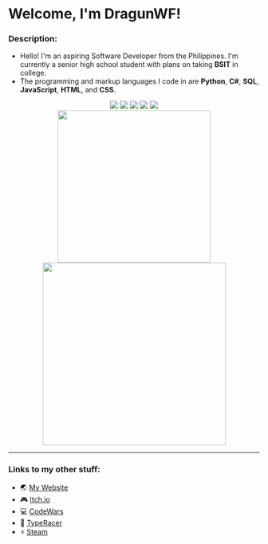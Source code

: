 # Welcome, I'm DragunWF!

### Description:

- Hello! I'm an aspiring Software Developer from the Philippines. I'm currently a senior high school student with plans on taking **BSIT** in college.
- The programming and markup languages I code in are **Python**, **C#**, **SQL**, **JavaScript**, **HTML**, and **CSS**.

<p align="center">
  <img src="https://img.shields.io/github/followers/DragunWF?style=social" />
  <img src="https://img.shields.io/github/stars/DragunWF?style=social" />
  <img src="https://visitor-badge-reloaded.herokuapp.com/badge?page_id=DragunWF.DragunWF" />
  <img src="https://img.shields.io/badge/Code_Editor-Visual_Studio_Code-informational?style=flat" />
  <img src="https://img.shields.io/badge/IDE-Visual_Studio-informational?style=flat" />
  <br />
  <img width="306" src="https://github-readme-stats.vercel.app/api/top-langs/?username=DragunWF&layout=compact&theme=merko&langs_count=6" />
  <img width="367" src="https://github-readme-stats.vercel.app/api?username=DragunWF&theme=merko&show_icons=true&count_private=true&include_all_commits=true" />
</p>

---

### Links to my other stuff:

- :earth_asia: [My Website](https://dragunwf.herokuapp.com/)
- :video_game: [Itch.io](https://dragonwf.itch.io/)
- :computer: [CodeWars](https://www.codewars.com/users/DragonWF)
- :checkered_flag: [TypeRacer](https://data.typeracer.com/pit/profile?user=dragonwf)
- :zap: [Steam](https://steamcommunity.com/profiles/76561198201145658)
